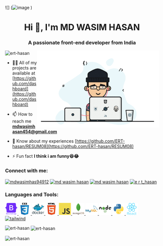 
![] (![image](https://github.com/user-attachments/assets/6758f6df-3c0b-42ff-b86a-2a528bc9f7da)
)

<h1 align="center">Hi 👋, I'm MD WASIM HASAN</h1>
<h3 align="center">A passionate front-end developer from India</h3>

<img align="right" alt="coding" width="400" src="https://raw.githubusercontent.com/kvssankar/kvssankar/main/programmer.gif">

<p align="left"> <img src="https://komarev.com/ghpvc/?username=ert-hasan&label=Profile%20views&color=0e75b6&style=flat" alt="ert-hasan" /> </p>

- 👨‍💻 All of my projects are available at [https://github.com/dashboard](https://github.com/dashboard)

- 📫 How to reach me **mdwasimhasan454@gmail.com**

- 📄 Know about my experiences [https://github.com/ERT-hasan/RESUM08](https://github.com/ERT-hasan/RESUM08)

- ⚡ Fun fact **I think i am funny😆😂**

<h3 align="left">Connect with me:</h3>
<p align="left">
<a href="https://twitter.com/mdwasimhas94912" target="blank"><img align="center" src="https://raw.githubusercontent.com/rahuldkjain/github-profile-readme-generator/master/src/images/icons/Social/twitter.svg" alt="mdwasimhas94912" height="30" width="40" /></a>
<a href="https://linkedin.com/in/md wasim hasan" target="blank"><img align="center" src="https://raw.githubusercontent.com/rahuldkjain/github-profile-readme-generator/master/src/images/icons/Social/linked-in-alt.svg" alt="md wasim hasan" height="30" width="40" /></a>
<a href="https://fb.com/md wasim hasan" target="blank"><img align="center" src="https://raw.githubusercontent.com/rahuldkjain/github-profile-readme-generator/master/src/images/icons/Social/facebook.svg" alt="md wasim hasan" height="30" width="40" /></a>
<a href="https://www.youtube.com/c/e r t_hasan" target="blank"><img align="center" src="https://raw.githubusercontent.com/rahuldkjain/github-profile-readme-generator/master/src/images/icons/Social/youtube.svg" alt="e r t_hasan" height="30" width="40" /></a>
</p>

<h3 align="left">Languages and Tools:</h3>
<p align="left"> <a href="https://getbootstrap.com" target="_blank" rel="noreferrer"> <img src="https://raw.githubusercontent.com/devicons/devicon/master/icons/bootstrap/bootstrap-plain-wordmark.svg" alt="bootstrap" width="40" height="40"/> </a> <a href="https://www.w3schools.com/css/" target="_blank" rel="noreferrer"> <img src="https://raw.githubusercontent.com/devicons/devicon/master/icons/css3/css3-original-wordmark.svg" alt="css3" width="40" height="40"/> </a> <a href="https://www.docker.com/" target="_blank" rel="noreferrer"> <img src="https://raw.githubusercontent.com/devicons/devicon/master/icons/docker/docker-original-wordmark.svg" alt="docker" width="40" height="40"/> </a> <a href="https://www.w3.org/html/" target="_blank" rel="noreferrer"> <img src="https://raw.githubusercontent.com/devicons/devicon/master/icons/html5/html5-original-wordmark.svg" alt="html5" width="40" height="40"/> </a> <a href="https://developer.mozilla.org/en-US/docs/Web/JavaScript" target="_blank" rel="noreferrer"> <img src="https://raw.githubusercontent.com/devicons/devicon/master/icons/javascript/javascript-original.svg" alt="javascript" width="40" height="40"/> </a> <a href="https://www.mongodb.com/" target="_blank" rel="noreferrer"> <img src="https://raw.githubusercontent.com/devicons/devicon/master/icons/mongodb/mongodb-original-wordmark.svg" alt="mongodb" width="40" height="40"/> </a> <a href="https://www.mysql.com/" target="_blank" rel="noreferrer"> <img src="https://raw.githubusercontent.com/devicons/devicon/master/icons/mysql/mysql-original-wordmark.svg" alt="mysql" width="40" height="40"/> </a> <a href="https://nodejs.org" target="_blank" rel="noreferrer"> <img src="https://raw.githubusercontent.com/devicons/devicon/master/icons/nodejs/nodejs-original-wordmark.svg" alt="nodejs" width="40" height="40"/> </a> <a href="https://www.python.org" target="_blank" rel="noreferrer"> <img src="https://raw.githubusercontent.com/devicons/devicon/master/icons/python/python-original.svg" alt="python" width="40" height="40"/> </a> <a href="https://reactjs.org/" target="_blank" rel="noreferrer"> <img src="https://raw.githubusercontent.com/devicons/devicon/master/icons/react/react-original-wordmark.svg" alt="react" width="40" height="40"/> </a> <a href="https://tailwindcss.com/" target="_blank" rel="noreferrer"> <img src="https://www.vectorlogo.zone/logos/tailwindcss/tailwindcss-icon.svg" alt="tailwind" width="40" height="40"/> </a> </p>

<p><img align="left" src="https://github-readme-stats.vercel.app/api/top-langs?username=ert-hasan&show_icons=true&locale=en&layout=compact" alt="ert-hasan" /></p>

<p>&nbsp;<img align="center" src="https://github-readme-stats.vercel.app/api?username=ert-hasan&show_icons=true&locale=en" alt="ert-hasan" /></p>

<p><img align="center" src="https://github-readme-streak-stats.herokuapp.com/?user=ert-hasan&" alt="ert-hasan" /></p>
